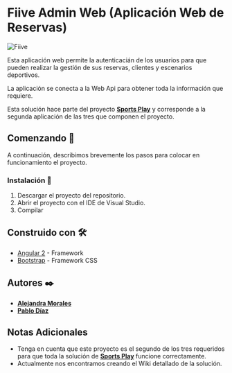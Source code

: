 ﻿# Fiive Admin Web (Aplicación Web de Reservas)
![Fiive](https://fiivestudio.com/wp-content/uploads/2020/06/Fiive-Open-Source_2.png)

Esta aplicación web permite la autenticacián de los usuarios para que pueden realizar la gestión de sus reservas, clientes y escenarios deportivos. 

La aplicación se conecta a la Web Api para obtener toda la información que requiere. 

Esta solución hace parte del proyecto **[Sports Play]([https://fiivestudio.com/2020/06/09/conoce-sports-play/](https://fiivestudio.com/2020/06/09/conoce-sports-play/))** y corresponde a la segunda aplicación de las tres que componen el proyecto. 

## Comenzando 🚀

A continuación, describimos brevemente los pasos para colocar en funcionamiento el proyecto. 
   
### Instalación 🔧

 1. Descargar el proyecto del repositorio.
 2. Abrir el proyecto con el IDE de Visual Studio. 
 3. Compilar


## Construido con 🛠️

* [Angular 2]([https://angular.io/](https://angular.io/)) - Framework
* [Bootstrap]([https://getbootstrap.com/](https://getbootstrap.com/)) - Framework CSS

## Autores ✒️

* **[Alejandra Morales](https://fiivestudio.com/alejandra-morales)**
* **[Pablo Díaz](https://fiivestudio.com/pablo-diaz)**

## Notas Adicionales

* Tenga en cuenta que este proyecto es el segundo de los tres requeridos para que toda la solución de **[Sports Play]([https://fiivestudio.com/2020/06/09/conoce-sports-play/](https://fiivestudio.com/2020/06/09/conoce-sports-play/))** funcione correctamente. 
* Actualmente nos encontramos creando el Wiki detallado de la solución. 
